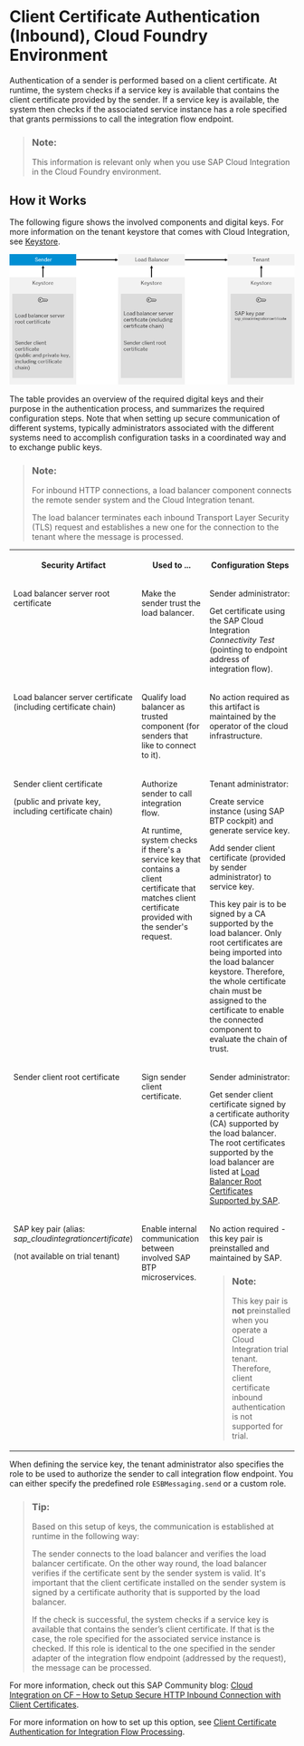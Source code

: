 <!-- loio4ec61924d4464473a92eb3e78c8a0ae2 -->

# Client Certificate Authentication \(Inbound\), Cloud Foundry Environment

Authentication of a sender is performed based on a client certificate. At runtime, the system checks if a service key is available that contains the client certificate provided by the sender. If a service key is available, the system then checks if the associated service instance has a role specified that grants permissions to call the integration flow endpoint.

> ### Note:  
> This information is relevant only when you use SAP Cloud Integration in the Cloud Foundry environment.



<a name="loio4ec61924d4464473a92eb3e78c8a0ae2__section_bxj_nvk_zsb"/>

## How it Works

The following figure shows the involved components and digital keys. For more information on the tenant keystore that comes with Cloud Integration, see [Keystore](keystore-b163513.md).

![](images/Certificate2UserMapping_CF_bc990c8.png)

The table provides an overview of the required digital keys and their purpose in the authentication process, and summarizes the required configuration steps. Note that when setting up secure communication of different systems, typically administrators associated with the different systems need to accomplish configuration tasks in a coordinated way and to exchange public keys.

> ### Note:  
> For inbound HTTP connections, a load balancer component connects the remote sender system and the Cloud Integration tenant.
> 
> The load balancer terminates each inbound Transport Layer Security \(TLS\) request and establishes a new one for the connection to the tenant where the message is processed.


<table>
<tr>
<th valign="top">

Security Artifact



</th>
<th valign="top">

Used to ...



</th>
<th valign="top">

Configuration Steps



</th>
</tr>
<tr>
<td valign="top">

Load balancer server root certificate



</td>
<td valign="top">

Make the sender trust the load balancer.



</td>
<td valign="top">

Sender administrator:

Get certificate using the SAP Cloud Integration *Connectivity Test* \(pointing to endpoint address of integration flow\).



</td>
</tr>
<tr>
<td valign="top">

Load balancer server certificate \(including certificate chain\)



</td>
<td valign="top">

Qualify load balancer as trusted component \(for senders that like to connect to it\).



</td>
<td valign="top">

No action required as this artifact is maintained by the operator of the cloud infrastructure.



</td>
</tr>
<tr>
<td valign="top">

Sender client certificate

\(public and private key, including certificate chain\)



</td>
<td valign="top">

Authorize sender to call integration flow.

At runtime, system checks if there's a service key that contains a client certificate that matches client certificate provided with the sender's request.



</td>
<td valign="top">

Tenant administrator:

Create service instance \(using SAP BTP cockpit\) and generate service key.

Add sender client certificate \(provided by sender administrator\) to service key.

This key pair is to be signed by a CA supported by the load balancer. Only root certificates are being imported into the load balancer keystore. Therefore, the whole certificate chain must be assigned to the certificate to enable the connected component to evaluate the chain of trust.



</td>
</tr>
<tr>
<td valign="top">

Sender client root certificate



</td>
<td valign="top">

Sign sender client certificate.



</td>
<td valign="top">

Sender administrator:

Get sender client certificate signed by a certificate authority \(CA\) supported by the load balancer. The root certificates supported by the load balancer are listed at [Load Balancer Root Certificates Supported by SAP](load-balancer-root-certificates-supported-by-sap-4509f60.md).



</td>
</tr>
<tr>
<td valign="top">

SAP key pair \(alias: *sap\_cloudintegrationcertificate*\)

\(not available on trial tenant\)



</td>
<td valign="top">

Enable internal communication between involved SAP BTP microservices.



</td>
<td valign="top">

No action required - this key pair is preinstalled and maintained by SAP.

> ### Note:  
> This key pair is **not** preinstalled when you operate a Cloud Integration trial tenant. Therefore, client certificate inbound authentication is not supported for trial.



</td>
</tr>
</table>

When defining the service key, the tenant administrator also specifies the role to be used to authorize the sender to call integration flow endpoint. You can either specify the predefined role `ESBMessaging.send` or a custom role.

> ### Tip:  
> Based on this setup of keys, the communication is established at runtime in the following way:
> 
> The sender connects to the load balancer and verifies the load balancer certificate. On the other way round, the load balancer verifies if the certificate sent by the sender system is valid. It's important that the client certificate installed on the sender system is signed by a certificate authority that is supported by the load balancer.
> 
> If the check is successful, the system checks if a service key is available that contains the sender’s client certificate. If that is the case, the role specified for the associated service instance is checked. If this role is identical to the one specified in the sender adapter of the integration flow endpoint \(addressed by the request\), the message can be processed.

For more information, check out this SAP Community blog: [Cloud Integration on CF – How to Setup Secure HTTP Inbound Connection with Client Certificates](https://blogs.sap.com/2019/08/14/cloud-integration-on-cf-how-to-setup-secure-http-inbound-connection-with-client-certificates/).

For more information on how to set up this option, see [Client Certificate Authentication for Integration Flow Processing](client-certificate-authentication-for-integration-flow-processing-7f84d16.md).

